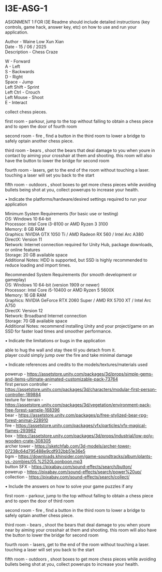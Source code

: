 # I3E-ASG-1
ASIGNMENT 1 FOR I3E
Readme should include detailed instructions (key controls, game hack, answer
key, etc) on how to use and run your application.  
  
Author  - Waine Low Xun Xian  
Date  - 15 / 06 / 2025  
Description  - Chess Craze


W - Forward                              
A - Left  
S - Backwards  
D - Right  
Space - Jump  
Left Shift - Sprint  
Left Ctrl - Crouch  
Left Mouse - Shoot  
E - Interact  

collect chess pieces.  

first room - parkour, jump to the top without falling to obtain a chess piece and to open the door of fourth room   

second room - fire , find a button in the third room to lower a bridge to safely optain another chess piece.  

third room - bears , shoot the bears that deal damage to you when youre in contact by aiming your crosshair at them and shooting. this room will also have the button to lower the bridge for second room  

fourth room - lasers, get to the end of the room without touching a laser. touching a laser will set you back to the start  

fifth room - outdoors , shoot boxes to get more chess pieces while avoiding bullets being shot at you, collect powerups to increase your health.  


• Indicate the platforms/hardware/desired settings required to run your
application

Minimum System Requirements (for basic use or testing)  
OS: Windows 10 64-bit  
Processor: Intel Core i3-8100 or AMD Ryzen 3 3100  
Memory: 8 GB RAM  
Graphics: NVIDIA GTX 1050 Ti / AMD Radeon RX 560 / Intel Arc A380  
DirectX: Version 11  
Network: Internet connection required for Unity Hub, package downloads, or online features  
Storage: 20 GB available space  
Additional Notes: HDD is supported, but SSD is highly recommended to reduce loading and import times.  
  
Recommended System Requirements (for smooth development or gameplay)  
OS: Windows 10 64-bit (version 1909 or newer)  
Processor: Intel Core i5-10400 or AMD Ryzen 5 5600X  
Memory: 16 GB RAM  
Graphics: NVIDIA GeForce RTX 2060 Super / AMD RX 5700 XT / Intel Arc A750  
DirectX: Version 12  
Network: Broadband Internet connection  
Storage: 70 GB available space  
Additional Notes: recommend installing Unity and your project/game on an SSD for faster load times and smoother performance.  

• Indicate the limitations or bugs in the application

able to hug the wall and stay thee til you detach from it.  
player could simply jump over the fire and take minimal damage


• Indicate references and credits to the models/textures/materials used
  
powerup - https://assetstore.unity.com/packages/3d/props/simple-gems-and-items-ultimate-animated-customizable-pack-73764  
first person controller - https://assetstore.unity.com/packages/3d/characters/modular-first-person-controller-189884  
texture for terrain - https://assetstore.unity.com/packages/3d/vegetation/environment-pack-free-forest-sample-168396  
bear - https://assetstore.unity.com/packages/p/free-stylized-bear-rpg-forest-animal-228910  
fire - https://assetstore.unity.com/packages/vfx/particles/vfx-magical-flames-293962  
box - https://assetstore.unity.com/packages/3d/props/industrial/low-poly-wooden-crate-308305  
archer tower - https://sketchfab.com/3d-models/archer-tower-07238c64d795488e9cdf932bb51e36e5  
bgm - https://downloads.khinsider.com/game-soundtracks/album/plants-vs.-zombies/05.%2520Loonboon.mp3  
button SFX - https://pixabay.com/sound-effects/search/button/  
powerup - https://pixabay.com/sound-effects/search/power%20up/  
collection - https://pixabay.com/sound-effects/search/collect/  

• Include the answers on how to solve your game puzzles if any

first room - parkour, jump to the top without falling to obtain a chess piece and to open the door of third room  

second room - fire , find a button in the third room to lower a bridge to safely optain another chess piece.  

third room - bears , shoot the bears that deal damage to you when youre near by aiming your crosshair at them and shooting. this room will also have the button to lower the bridge for second room  

fourth room - lasers, get to the end of the room without touching a laser. touching a laser will set you back to the start  

fifth room - outdoors , shoot boxes to get more chess pieces while avoiding bullets being shot at you, collect powerups to increase your health.  


